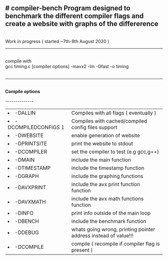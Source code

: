 <H2># compiler-bench
Program designed to benchmark the different compiler flags and create a website with graphs of the differerence</H2>
<BR>
Work in progress ( started ~7th-8th August 2020 )
<BR>
<HR>
<BR>
compile with<BR>
gcc timing.c [compiler options] -mavx2 -lm -Ofast -o timing<BR>
<BR>
<HR>
<BR>
<B>Compile options</B><BR>
<TABLE>
<UL>
<TR>-<TD><LI>-DALLIN</TD><TD>Compiles with all flags ( eventually )</LI></TD></TR>
<TR>-<TD><LI>-DCOMPILEDCONFIGS 1</TD><TD>Compiles with cached/compiled config files support</LI></TD></TR>
<TR>-<TD><LI>-DWEBSITE</TD><TD>enable generation of website</LI></TD></TR>
<TR>-<TD><LI>-DPRINTSITE</TD><TD>print the website to stdout</LI></TD></TR>
<TR>-<TD><LI>-DCOMPILER</TD><TD>set the compiler to test (e.g gcc,g++)</LI></TD></TR>
<TR>-<TD><LI>-DMAIN</TD><TD>include the main function</LI></TD></TR>
<TR>-<TD><LI>-DTIMESTAMP</TD><TD>include the timestamp function</LI></TD></TR>
<TR>-<TD><LI>-DGRAPH</TD><TD>include the graphing functions</LI></TD></TR>
<TR>-<TD><LI>-DAVXPRINT</TD><TD>include the avx print function function</LI></TD></TR>
<TR>-<TD><LI>-DAVXMATH</TD><TD>include the avx math functions function</LI></TD></TR>
<TR>-<TD><LI>-DINFO</TD><TD>print info outside of the main loop</LI></TD></TR>
<TR>-<TD><LI>-DBENCH</TD><TD>include the benchmark function</LI></TD></TR>
<TR>-<TD><LI>-DDEBUG</TD><TD>whats going wrong, printing pointer address instead of value!!!</LI></TD></TR>
<TR>-<TD><LI>-DCOMPILE</TD><TD>compile ( recompile if compiler flag is present )</LI></TD></TR>
</UL>
</TABLE>
